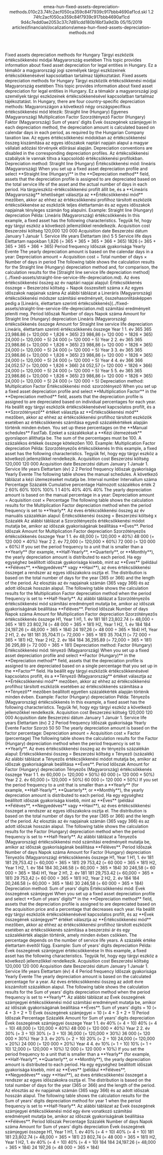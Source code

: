 <?xml version="1.0" encoding="UTF-8"?>
<xliff xmlns:logoport="urn:logoport:xliffeditor:xliff-extras:1.0" xmlns:xsi="http://www.w3.org/2001/XMLSchema-instance" xmlns="urn:oasis:names:tc:xliff:document:1.2" xmlns:xliffext="urn:microsoft:content:schema:xliffextensions" version="1.2" xsi:schemaLocation="urn:oasis:names:tc:xliff:document:1.2 xliff-core-1.2-transitional.xsd">
  <file datatype="xml" source-language="en-US" original="emea-hun-fixed-assets-depreciation-methods.md" target-language="hu-HU">
    <header>
      <tool tool-company="Microsoft" tool-version="1.0-7889195" tool-name="mdxliff" tool-id="mdxliff"/>
      <xliffext:skl_file_name>emea-hun-fixed-assets-depreciation-methods.010c23.74fc2acf050ca359c84f7939c917bbb4690af1cd.skl</xliffext:skl_file_name>
      <xliffext:version>1.2</xliffext:version>
      <xliffext:ms.openlocfilehash>74fc2acf050ca359c84f7939c917bbb4690af1cd</xliffext:ms.openlocfilehash>
      <xliffext:ms.sourcegitcommit>9d4c7edd0ae2053c37c7d81cdd180b16bf3a9d3b</xliffext:ms.sourcegitcommit>
      <xliffext:ms.lasthandoff>05/15/2019</xliffext:ms.lasthandoff>
      <xliffext:ms.openlocfilepath>articles\financials\localizations\emea-hun-fixed-assets-depreciation-methods.md</xliffext:ms.openlocfilepath>
    </header>
    <body>
      <group extype="content" id="content">
        <trans-unit xml:space="preserve" translate="yes" id="101" restype="x-metadata">
          <source>Fixed assets depreciation methods for Hungary</source>
        <target logoport:matchpercent="101" state="translated" state-qualifier="leveraged-tm">Tárgyi eszközök értékcsökkenési módjai Magyarország esetében</target></trans-unit>
        <trans-unit xml:space="preserve" translate="yes" id="102" restype="x-metadata">
          <source>This topic provides information about fixed asset depreciation for legal entities in Hungary.</source>
        <target logoport:matchpercent="101" state="translated" state-qualifier="leveraged-tm">Ez a témakör a magyarországi jogi személyek tárgyi eszközeinek értékcsökkenésével kapcsolatban tartalmaz tájékoztatást.</target></trans-unit>
        <trans-unit xml:space="preserve" translate="yes" id="103">
          <source>Fixed assets depreciation methods for Hungary</source>
        <target logoport:matchpercent="101" state="translated" state-qualifier="leveraged-tm">Tárgyi eszközök értékcsökkenési módjai Magyarország esetében</target></trans-unit>
        <trans-unit xml:space="preserve" translate="yes" id="104">
          <source>This topic provides information about fixed asset depreciation for legal entities in Hungary.</source>
        <target logoport:matchpercent="101" state="translated" state-qualifier="leveraged-tm">Ez a témakör a magyarországi jogi személyek tárgyi eszközeinek értékcsökkenésével kapcsolatban tartalmaz tájékoztatást.</target></trans-unit>
        <trans-unit xml:space="preserve" translate="yes" id="105">
          <source>In Hungary, there are four country-specific depreciation methods:</source>
        <target logoport:matchpercent="101" state="translated" state-qualifier="leveraged-tm">Magyarországon a következő négy országspecifikus értékcsökkenési mód létezik:</target></trans-unit>
        <trans-unit xml:space="preserve" translate="yes" id="106">
          <source>Straight line (Hungary)</source>
        <target logoport:matchpercent="101" state="translated" state-qualifier="leveraged-tm">Egyenes (Magyarország)</target></trans-unit>
        <trans-unit xml:space="preserve" translate="yes" id="107">
          <source>Multiplication Factor</source>
        <target logoport:matchpercent="101" state="translated" state-qualifier="leveraged-tm">Szorzótényező</target></trans-unit>
        <trans-unit xml:space="preserve" translate="yes" id="108">
          <source>Factor (Hungary)</source>
        <target logoport:matchpercent="101" state="translated" state-qualifier="leveraged-tm">Faktor (Magyarország)</target></trans-unit>
        <trans-unit xml:space="preserve" translate="yes" id="109">
          <source>Sum of years’ digits</source>
        <target logoport:matchpercent="101" state="translated" state-qualifier="leveraged-tm">Évek összegének számjegyei</target></trans-unit>
        <trans-unit xml:space="preserve" translate="yes" id="110">
          <source>In each depreciation method, the depreciation amount is calculated based on calendar days in each period, as required by the Hungarian Company taxation law.</source>
        <target logoport:matchpercent="101" state="translated" state-qualifier="leveraged-tm">Az egyes értékcsökkenési módokban az értékcsökkenési összeg kiszámítása az egyes időszakok naptári napjain alapul a magyar vállalati adózási törvények előírásai alapján.</target></trans-unit>
        <trans-unit xml:space="preserve" translate="yes" id="111">
          <source>Depreciation conventions are disabled in the corresponding depreciation profiles.</source>
        <target logoport:matchpercent="101" state="translated" state-qualifier="leveraged-tm">Az értékcsökkenési szabályok le vannak tiltva a kapcsolódó értékcsökkenési profilokban.</target></trans-unit>
        <trans-unit xml:space="preserve" translate="yes" id="112">
          <source>Depreciation method: Straight line (Hungary)</source>
        <target logoport:matchpercent="101" state="translated" state-qualifier="leveraged-tm">Értékcsökkenési mód: lineáris (Magyarország)</target></trans-unit>
        <trans-unit xml:space="preserve" translate="yes" id="113">
          <source>When you set up a fixed asset depreciation profile and select <bpt id="p1">**</bpt>Straight line (Hungary)<ept id="p1">**</ept> in the <bpt id="p2">**</bpt>Depreciation method<ept id="p2">**</ept> field, assets that the depreciation profile is assigned to are depreciated based on the total service life of the asset and the actual number of days in each period.</source>
        <target logoport:matchpercent="101" state="translated" state-qualifier="leveraged-tm">Ha tárgyieszköz-értékcsökkenési profilt állít be, és a <bpt id="p1">**</bpt>Lineáris (Magyarország<ept id="p1">**</ept> lehetőséget választja az <bpt id="p2">**</bpt>Értékcsökkenési mód<ept id="p2">**</ept> mezőben, akkor az ehhez az értékcsökkenési profilhoz társított eszközök értékcsökkenése az eszközök teljes élettartamán és az egyes időszakok napjainak tényleges számán fog alapulni.</target></trans-unit>
        <trans-unit xml:space="preserve" translate="yes" id="114">
          <source>Example: Straight line (Hungary) depreciation</source>
        <target logoport:matchpercent="101" state="translated" state-qualifier="leveraged-tm">Példa: Lineáris (Magyarország) értékcsökkenés</target></trans-unit>
        <trans-unit xml:space="preserve" translate="yes" id="115">
          <source>In this example, a fixed asset has the following characteristics.</source>
        <target logoport:matchpercent="101" state="translated" state-qualifier="leveraged-tm">Tegyük fel, hogy egy tárgyi eszköz a következő jellemzőkkel rendelkezik.</target></trans-unit>
        <trans-unit xml:space="preserve" translate="yes" id="116">
          <source>Acquisition cost</source>
        <target logoport:matchpercent="101" state="translated" state-qualifier="leveraged-tm">Beszerzési költség</target></trans-unit>
        <trans-unit xml:space="preserve" translate="yes" id="117">
          <source>120,000</source>
        <target logoport:matchpercent="101" state="translated" state-qualifier="leveraged-tm">120 000</target></trans-unit>
        <trans-unit xml:space="preserve" translate="yes" id="118">
          <source>Acquisition date</source>
        <target logoport:matchpercent="101" state="translated" state-qualifier="leveraged-tm">Beszerzési dátum</target></trans-unit>
        <trans-unit xml:space="preserve" translate="yes" id="119">
          <source>January 1</source>
        <target logoport:matchpercent="101" state="translated" state-qualifier="leveraged-tm">Január 1.</target></trans-unit>
        <trans-unit xml:space="preserve" translate="yes" id="120">
          <source>Service life years</source>
        <target logoport:matchpercent="101" state="translated" state-qualifier="leveraged-tm">Élettartam (év)</target></trans-unit>
        <trans-unit xml:space="preserve" translate="yes" id="121">
          <source>5</source>
        <target logoport:matchpercent="101" state="translated" state-qualifier="leveraged-tm">5</target></trans-unit>
        <trans-unit xml:space="preserve" translate="yes" id="122">
          <source>Service life days</source>
        <target logoport:matchpercent="101" state="translated" state-qualifier="leveraged-tm">Élettartam napokban</target></trans-unit>
        <trans-unit xml:space="preserve" translate="yes" id="123">
          <source>1,826 (= 365 + 365 + 365 + 366 + 365)</source>
        <target logoport:matchpercent="101" state="translated" state-qualifier="leveraged-tm">1826 (= 365 + 365 + 365 + 366 + 365)</target></trans-unit>
        <trans-unit xml:space="preserve" translate="yes" id="124">
          <source>Period frequency</source>
        <target logoport:matchpercent="101" state="translated" state-qualifier="leveraged-tm">Időszak gyakorisága</target></trans-unit>
        <trans-unit xml:space="preserve" translate="yes" id="125">
          <source>Yearly</source>
        <target logoport:matchpercent="101" state="translated" state-qualifier="leveraged-tm">Évente</target></trans-unit>
        <trans-unit xml:space="preserve" translate="yes" id="126">
          <source>The yearly depreciation amount is based on the calendar days in a year: Depreciation amount = Acquisition cost ÷ Total number of days × Number of days in period The following table shows the calculation results for the Straight line (Hungary) depreciation method and, for comparison, the calculation results for the <bpt id="p1">[</bpt>Straight line service life depreciation method<ept id="p1">](../fixed-assets/straight-line-service-life-depreciation.md)</ept>.</source>
        <target logoport:matchpercent="101" state="translated" state-qualifier="leveraged-tm">Az éves értékcsökkenési összeg az év naptári napjai alapjul: Értékcsökkenés összege = Beszerzési költség ÷ Napok összesített száma x Az egyes időszakok napjainak száma Az alábbi táblázat a Lineráris (Magyarország) értékcsökkenési módszer számítási eredményeit, összehasonlításképpen pedig a <bpt id="p1">[</bpt>Lineáris, élettartam szerinti értékcsökkenés<ept id="p1">](../fixed-assets/straight-line-service-life-depreciation.md)</ept> számítási eredményeit jeleníti meg.</target></trans-unit>
        <trans-unit xml:space="preserve" translate="yes" id="127">
          <source>Period</source>
        <target logoport:matchpercent="101" state="translated" state-qualifier="leveraged-tm">Időszak</target></trans-unit>
        <trans-unit xml:space="preserve" translate="yes" id="128">
          <source>Number of days</source>
        <target logoport:matchpercent="101" state="translated" state-qualifier="leveraged-tm">Napok száma</target></trans-unit>
        <trans-unit xml:space="preserve" translate="yes" id="129">
          <source>Amount for Straight line (Hungary) depreciation</source>
        <target logoport:matchpercent="101" state="translated" state-qualifier="leveraged-tm">Lineáris (Magyarország) értékcsökkenés összege</target></trans-unit>
        <trans-unit xml:space="preserve" translate="yes" id="130">
          <source>Amount for Straight line service life depreciation</source>
        <target logoport:matchpercent="101" state="translated" state-qualifier="leveraged-tm">Lineáris, élettartam szerinti értékcsökkenés összege</target></trans-unit>
        <trans-unit xml:space="preserve" translate="yes" id="131">
          <source>Year 1</source>
        <target logoport:matchpercent="101" state="translated" state-qualifier="leveraged-tm">1. év</target></trans-unit>
        <trans-unit xml:space="preserve" translate="yes" id="132">
          <source>365</source>
        <target logoport:matchpercent="101" state="translated" state-qualifier="leveraged-tm">365</target></trans-unit>
        <trans-unit xml:space="preserve" translate="yes" id="133">
          <source>23,986.86 (= 120,000 ÷ 1,826 × 365)</source>
        <target logoport:matchpercent="101" state="translated" state-qualifier="leveraged-tm">23 986,86 (= 120 000 ÷ 1826 × 365)</target></trans-unit>
        <trans-unit xml:space="preserve" translate="yes" id="134">
          <source>24,000 (= 120,000 ÷ 5)</source>
        <target logoport:matchpercent="101" state="translated" state-qualifier="leveraged-tm">24 000 (= 120 000 ÷ 5)</target></trans-unit>
        <trans-unit xml:space="preserve" translate="yes" id="135">
          <source>Year 2</source>
        <target logoport:matchpercent="101" state="translated" state-qualifier="leveraged-tm">2. év</target></trans-unit>
        <trans-unit xml:space="preserve" translate="yes" id="136">
          <source>365</source>
        <target logoport:matchpercent="101" state="translated" state-qualifier="leveraged-tm">365</target></trans-unit>
        <trans-unit xml:space="preserve" translate="yes" id="137">
          <source>23,986.86 (= 120,000 ÷ 1,826 × 365)</source>
        <target logoport:matchpercent="101" state="translated" state-qualifier="leveraged-tm">23 986,86 (= 120 000 ÷ 1826 × 365)</target></trans-unit>
        <trans-unit xml:space="preserve" translate="yes" id="138">
          <source>24,000 (= 120,000 ÷ 5)</source>
        <target logoport:matchpercent="101" state="translated" state-qualifier="leveraged-tm">24 000 (= 120 000 ÷ 5)</target></trans-unit>
        <trans-unit xml:space="preserve" translate="yes" id="139">
          <source>Year 3</source>
        <target logoport:matchpercent="101" state="translated" state-qualifier="leveraged-tm">3. év</target></trans-unit>
        <trans-unit xml:space="preserve" translate="yes" id="140">
          <source>365</source>
        <target logoport:matchpercent="101" state="translated" state-qualifier="leveraged-tm">365</target></trans-unit>
        <trans-unit xml:space="preserve" translate="yes" id="141">
          <source>23,986.86 (= 120,000 ÷ 1,826 × 365)</source>
        <target logoport:matchpercent="101" state="translated" state-qualifier="leveraged-tm">23 986,86 (= 120 000 ÷ 1826 × 365)</target></trans-unit>
        <trans-unit xml:space="preserve" translate="yes" id="142">
          <source>24,000 (= 120,000 ÷ 5)</source>
        <target logoport:matchpercent="101" state="translated" state-qualifier="leveraged-tm">24 000 (= 120 000 ÷ 5)</target></trans-unit>
        <trans-unit xml:space="preserve" translate="yes" id="143">
          <source>Year 4</source>
        <target logoport:matchpercent="101" state="translated" state-qualifier="leveraged-tm">4. év</target></trans-unit>
        <trans-unit xml:space="preserve" translate="yes" id="144">
          <source>366</source>
        <target logoport:matchpercent="101" state="translated" state-qualifier="leveraged-tm">366</target></trans-unit>
        <trans-unit xml:space="preserve" translate="yes" id="145">
          <source>24,052.57 (= 120,000 ÷ 1,826 × 366)</source>
        <target logoport:matchpercent="101" state="translated" state-qualifier="leveraged-tm">24 052,57 (= 120 000 ÷ 1826 × 366)</target></trans-unit>
        <trans-unit xml:space="preserve" translate="yes" id="146">
          <source>24,000 (= 120,000 ÷ 5)</source>
        <target logoport:matchpercent="101" state="translated" state-qualifier="leveraged-tm">24 000 (= 120 000 ÷ 5)</target></trans-unit>
        <trans-unit xml:space="preserve" translate="yes" id="147">
          <source>Year 5</source>
        <target logoport:matchpercent="101" state="translated" state-qualifier="leveraged-tm">5. év</target></trans-unit>
        <trans-unit xml:space="preserve" translate="yes" id="148">
          <source>365</source>
        <target logoport:matchpercent="101" state="translated" state-qualifier="leveraged-tm">365</target></trans-unit>
        <trans-unit xml:space="preserve" translate="yes" id="149">
          <source>23,986.86 (= 120,000 ÷ 1,826 × 365)</source>
        <target logoport:matchpercent="101" state="translated" state-qualifier="leveraged-tm">23 986,86 (= 120 000 ÷ 1826 × 365)</target></trans-unit>
        <trans-unit xml:space="preserve" translate="yes" id="150">
          <source>24,000 (= 120,000 ÷ 5)</source>
        <target logoport:matchpercent="101" state="translated" state-qualifier="leveraged-tm">24 000 (= 120 000 ÷ 5)</target></trans-unit>
        <trans-unit xml:space="preserve" translate="yes" id="151">
          <source>Depreciation method: Multiplication Factor</source>
        <target logoport:matchpercent="101" state="translated" state-qualifier="leveraged-tm">Értékcsökkenési mód: szorzótényező</target></trans-unit>
        <trans-unit xml:space="preserve" translate="yes" id="152">
          <source>When you set up a fixed asset depreciation profile and select <bpt id="p1">**</bpt>Multiplication Factor<ept id="p1">**</ept> in the <bpt id="p2">**</bpt>Depreciation method<ept id="p2">**</ept> field, assets that the depreciation profile is assigned to are depreciated based on individual percentages for each year.</source>
        <target logoport:matchpercent="101" state="translated" state-qualifier="leveraged-tm">Ha beállít egy tárgyi eszközök értékcsökkenésével kapcsolatos profilt, és a <bpt id="p1">**</bpt>Szorzótényező<ept id="p1">**</ept> értéket választja az <bpt id="p2">**</bpt>Értékcsökkenési mód<ept id="p2">**</ept> mezőben, akkor az ehhez az értékcsökkenési profilhoz társított eszközök esetében az értékcsökkenés számítása egyedi százalékértékek alapján történik minden évben.</target></trans-unit>
        <trans-unit xml:space="preserve" translate="yes" id="153">
          <source>You set up these percentages on the <bpt id="p1">**</bpt>Manual schedules<ept id="p1">**</ept> FastTab.</source>
        <target logoport:matchpercent="101" state="translated" state-qualifier="leveraged-tm">Ezeket a százalékokat a <bpt id="p1">**</bpt>Kézi ütemezések<ept id="p1">**</ept> gyorslapon állíthatja be.</target></trans-unit>
        <trans-unit xml:space="preserve" translate="yes" id="154">
          <source>The sum of the percentages must be 100.</source>
        <target logoport:matchpercent="101" state="translated" state-qualifier="leveraged-tm">A százalékos értékek összege kötelezően 100.</target></trans-unit>
        <trans-unit xml:space="preserve" translate="yes" id="155">
          <source>Example: Multiplication Factor depreciation</source>
        <target logoport:matchpercent="101" state="translated" state-qualifier="leveraged-tm">Példa: Szorzótényezős értékcsökkenés</target></trans-unit>
        <trans-unit xml:space="preserve" translate="yes" id="156">
          <source>In this example, a fixed asset has the following characteristics.</source>
        <target logoport:matchpercent="101" state="translated" state-qualifier="leveraged-tm">Tegyük fel, hogy egy tárgyi eszköz a következő jellemzőkkel rendelkezik.</target></trans-unit>
        <trans-unit xml:space="preserve" translate="yes" id="157">
          <source>Acquisition cost</source>
        <target logoport:matchpercent="101" state="translated" state-qualifier="leveraged-tm">Beszerzési költség</target></trans-unit>
        <trans-unit xml:space="preserve" translate="yes" id="158">
          <source>120,000</source>
        <target logoport:matchpercent="101" state="translated" state-qualifier="leveraged-tm">120 000</target></trans-unit>
        <trans-unit xml:space="preserve" translate="yes" id="159">
          <source>Acquisition date</source>
        <target logoport:matchpercent="101" state="translated" state-qualifier="leveraged-tm">Beszerzési dátum</target></trans-unit>
        <trans-unit xml:space="preserve" translate="yes" id="160">
          <source>January 1</source>
        <target logoport:matchpercent="101" state="translated" state-qualifier="leveraged-tm">Január 1.</target></trans-unit>
        <trans-unit xml:space="preserve" translate="yes" id="161">
          <source>Service life years</source>
        <target logoport:matchpercent="101" state="translated" state-qualifier="leveraged-tm">Élettartam (év)</target></trans-unit>
        <trans-unit xml:space="preserve" translate="yes" id="162">
          <source>2</source>
        <target logoport:matchpercent="101" state="translated" state-qualifier="leveraged-tm">2</target></trans-unit>
        <trans-unit xml:space="preserve" translate="yes" id="163">
          <source>Period frequency</source>
        <target logoport:matchpercent="101" state="translated" state-qualifier="leveraged-tm">Időszak gyakorisága</target></trans-unit>
        <trans-unit xml:space="preserve" translate="yes" id="164">
          <source>Yearly</source>
        <target logoport:matchpercent="101" state="translated" state-qualifier="leveraged-tm">Évente</target></trans-unit>
        <trans-unit xml:space="preserve" translate="yes" id="165">
          <source>The following table shows the manual schedules.</source>
        <target logoport:matchpercent="101" state="translated" state-qualifier="leveraged-tm">A következő táblázat a kézi ütemezéseket mutatja be.</target></trans-unit>
        <trans-unit xml:space="preserve" translate="yes" id="166">
          <source>Interval number</source>
        <target logoport:matchpercent="101" state="translated" state-qualifier="leveraged-tm">Intervallum száma</target></trans-unit>
        <trans-unit xml:space="preserve" translate="yes" id="167">
          <source>Percentage</source>
        <target logoport:matchpercent="101" state="translated" state-qualifier="leveraged-tm">Százalék</target></trans-unit>
        <trans-unit xml:space="preserve" translate="yes" id="168">
          <source>Cumulative percentage</source>
        <target logoport:matchpercent="101" state="translated" state-qualifier="leveraged-tm">Halmozott százalékos érték</target></trans-unit>
        <trans-unit xml:space="preserve" translate="yes" id="169">
          <source>2</source>
        <target logoport:matchpercent="101" state="translated" state-qualifier="leveraged-tm">2</target></trans-unit>
        <trans-unit xml:space="preserve" translate="yes" id="170">
          <source>60%</source>
        <target logoport:matchpercent="101" state="translated" state-qualifier="leveraged-tm">60%</target></trans-unit>
        <trans-unit xml:space="preserve" translate="yes" id="171">
          <source>100%</source>
        <target logoport:matchpercent="101" state="translated" state-qualifier="leveraged-tm">100%</target></trans-unit>
        <trans-unit xml:space="preserve" translate="yes" id="172">
          <source>1</source>
        <target logoport:matchpercent="101" state="translated" state-qualifier="leveraged-tm">1</target></trans-unit>
        <trans-unit xml:space="preserve" translate="yes" id="173">
          <source>40%</source>
        <target logoport:matchpercent="101" state="translated" state-qualifier="leveraged-tm">40%</target></trans-unit>
        <trans-unit xml:space="preserve" translate="yes" id="174">
          <source>40%</source>
        <target logoport:matchpercent="101" state="translated" state-qualifier="leveraged-tm">40%</target></trans-unit>
        <trans-unit xml:space="preserve" translate="yes" id="175">
          <source>The yearly depreciation amount is based on the manual percentage in a year: Depreciation amount = Acquisition cost × Percentage The following table shows the calculation results for the Multiplication Factor depreciation method when the period frequency is set to <bpt id="p1">**</bpt>Yearly<ept id="p1">**</ept>.</source>
        <target logoport:matchpercent="101" state="translated" state-qualifier="leveraged-tm">Az éves értékcsökkenési összeg az év manuális százalékán alapul: Értékcsökkenési összeg = Beszerzési költség x Százalék Az alábbi táblázat a Szorzótényezős értékcsökkenési módot mutatja be, amikor az időszak gyakoriságának beállítása <bpt id="p1">**</bpt>Éves<ept id="p1">**</ept>.</target></trans-unit>
        <trans-unit xml:space="preserve" translate="yes" id="176">
          <source>Period</source>
        <target logoport:matchpercent="101" state="translated" state-qualifier="leveraged-tm">Időszak</target></trans-unit>
        <trans-unit xml:space="preserve" translate="yes" id="177">
          <source>Amount for Multiplication Factor depreciation</source>
        <target logoport:matchpercent="101" state="translated" state-qualifier="leveraged-tm">Szorzótényezős értékcsökkenés összege</target></trans-unit>
        <trans-unit xml:space="preserve" translate="yes" id="178">
          <source>Year 1</source>
        <target logoport:matchpercent="101" state="translated" state-qualifier="leveraged-tm">1. év</target></trans-unit>
        <trans-unit xml:space="preserve" translate="yes" id="179">
          <source>48,000 (= 120,000 × 40%)</source>
        <target logoport:matchpercent="101" state="translated" state-qualifier="leveraged-tm">48 000 (= 120 000 × 40%)</target></trans-unit>
        <trans-unit xml:space="preserve" translate="yes" id="180">
          <source>Year 2</source>
        <target logoport:matchpercent="101" state="translated" state-qualifier="leveraged-tm">2. év</target></trans-unit>
        <trans-unit xml:space="preserve" translate="yes" id="181">
          <source>72,000 (= 120,000 × 60%)</source>
        <target logoport:matchpercent="101" state="translated" state-qualifier="leveraged-tm">72 000 (= 120 000 × 60%)</target></trans-unit>
        <trans-unit xml:space="preserve" translate="yes" id="182">
          <source>If you set the period frequency to a unit that is smaller than a <bpt id="p1">**</bpt>Yearly<ept id="p1">**</ept> (for example, <bpt id="p2">**</bpt>Half-Yearly<ept id="p2">**</ept>, <bpt id="p3">**</bpt>Quarterly<ept id="p3">**</ept>, or <bpt id="p4">**</bpt>Monthly<ept id="p4">**</ept>), the yearly depreciation amount is distributed to each period.</source>
        <target logoport:matchpercent="101" state="translated" state-qualifier="leveraged-tm">Ha egy egységhez beállított időszak gyakorisága kisebb, mint az <bpt id="p1">**</bpt>Éves<ept id="p1">**</ept> (például <bpt id="p2">**</bpt>Féléves<ept id="p2">**</ept>, <bpt id="p3">**</bpt>Negyedéves<ept id="p3">**</ept> vagy <bpt id="p4">**</bpt>Havi<ept id="p4">**</ept>), az éves értékcsökkenési összeget a rendszer az egyes időszakokra osztja el.</target></trans-unit>
        <trans-unit xml:space="preserve" translate="yes" id="183">
          <source>The distribution is based on the total number of days for the year (365 or 366) and the length of the period.</source>
        <target logoport:matchpercent="101" state="translated" state-qualifier="leveraged-tm">Az elosztás az év napjainak számán (365 vagy 366) és az adott időszak hosszán alapul.</target></trans-unit>
        <trans-unit xml:space="preserve" translate="yes" id="184">
          <source>The following table shows the calculation results for the Multiplication Factor depreciation method when the period frequency is set to <bpt id="p1">**</bpt>Half-Yearly<ept id="p1">**</ept>.</source>
        <target logoport:matchpercent="101" state="translated" state-qualifier="leveraged-tm">Az alábbi táblázat a Szorzótényezős értékcsökkenési mód számítási eredményeit mutatja be, amikor az időszak gyakoriságának beállítása <bpt id="p1">**</bpt>Féléves<ept id="p1">**</ept>.</target></trans-unit>
        <trans-unit xml:space="preserve" translate="yes" id="185">
          <source>Period</source>
        <target logoport:matchpercent="101" state="translated" state-qualifier="leveraged-tm">Időszak</target></trans-unit>
        <trans-unit xml:space="preserve" translate="yes" id="186">
          <source>Number of days</source>
        <target logoport:matchpercent="101" state="translated" state-qualifier="leveraged-tm">Napok száma</target></trans-unit>
        <trans-unit xml:space="preserve" translate="yes" id="187">
          <source>Amount for Multiplication Factor depreciation</source>
        <target logoport:matchpercent="101" state="translated" state-qualifier="leveraged-tm">Szorzótényezős értékcsökkenés összege</target></trans-unit>
        <trans-unit xml:space="preserve" translate="yes" id="188">
          <source>H1, Year 1</source>
        <target logoport:matchpercent="101" state="translated" state-qualifier="leveraged-tm">H1, 1. év</target></trans-unit>
        <trans-unit xml:space="preserve" translate="yes" id="189">
          <source>181</source>
        <target logoport:matchpercent="101" state="translated" state-qualifier="leveraged-tm">181</target></trans-unit>
        <trans-unit xml:space="preserve" translate="yes" id="190">
          <source>23,802.74 (= 48,000 ÷ 365 × 181)</source>
        <target logoport:matchpercent="101" state="translated" state-qualifier="leveraged-tm">23 802,74 (= 48 000 ÷ 365 × 181)</target></trans-unit>
        <trans-unit xml:space="preserve" translate="yes" id="191">
          <source>H2, Year 1</source>
        <target logoport:matchpercent="101" state="translated" state-qualifier="leveraged-tm">H2, 1. év</target></trans-unit>
        <trans-unit xml:space="preserve" translate="yes" id="192">
          <source>184</source>
        <target logoport:matchpercent="101" state="translated" state-qualifier="leveraged-tm">184</target></trans-unit>
        <trans-unit xml:space="preserve" translate="yes" id="193">
          <source>24,197.26 (= 48,000 ÷ 365 × 184)</source>
        <target logoport:matchpercent="101" state="translated" state-qualifier="leveraged-tm">24 197,26 (= 48 000 ÷ 365 × 184)</target></trans-unit>
        <trans-unit xml:space="preserve" translate="yes" id="194">
          <source>H1, Year 2</source>
        <target logoport:matchpercent="101" state="translated" state-qualifier="leveraged-tm">H1, 2. év</target></trans-unit>
        <trans-unit xml:space="preserve" translate="yes" id="195">
          <source>181</source>
        <target logoport:matchpercent="101" state="translated" state-qualifier="leveraged-tm">181</target></trans-unit>
        <trans-unit xml:space="preserve" translate="yes" id="196">
          <source>35,704.11 (= 72,000 ÷ 365 × 181)</source>
        <target logoport:matchpercent="101" state="translated" state-qualifier="leveraged-tm">35 704,11 (= 72 000 ÷ 365 × 181)</target></trans-unit>
        <trans-unit xml:space="preserve" translate="yes" id="197">
          <source>H2, Year 2</source>
        <target logoport:matchpercent="101" state="translated" state-qualifier="leveraged-tm">H2, 2. év</target></trans-unit>
        <trans-unit xml:space="preserve" translate="yes" id="198">
          <source>184</source>
        <target logoport:matchpercent="101" state="translated" state-qualifier="leveraged-tm">184</target></trans-unit>
        <trans-unit xml:space="preserve" translate="yes" id="199">
          <source>36,295.89 (= 72,000 ÷ 365 × 181)</source>
        <target logoport:matchpercent="101" state="translated" state-qualifier="leveraged-tm">36 295,89 (= 72 000 ÷ 365 × 181)</target></trans-unit>
        <trans-unit xml:space="preserve" translate="yes" id="200">
          <source>Depreciation method: Factor (Hungary)</source>
        <target logoport:matchpercent="101" state="translated" state-qualifier="leveraged-tm">Értékcsökkenési mód: tényező (Magyarország)</target></trans-unit>
        <trans-unit xml:space="preserve" translate="yes" id="201">
          <source>When you set up a fixed asset depreciation profile and select <bpt id="p1">**</bpt>Factor (Hungary)<ept id="p1">**</ept> in the <bpt id="p2">**</bpt>Depreciation method<ept id="p2">**</ept> field, assets that the depreciation profile is assigned to are depreciated based on a single percentage that you set up in the <bpt id="p3">**</bpt>Factor<ept id="p3">**</ept> field.</source>
        <target logoport:matchpercent="101" state="translated" state-qualifier="leveraged-tm">Ha beállít egy tárgyi eszközök értékcsökkenésével kapcsolatos profilt, és a <bpt id="p1">**</bpt>Tényező (Magyarország<ept id="p1">**</ept> értéket választja az <bpt id="p2">**</bpt>Értékcsökkenési mód<ept id="p2">**</ept> mezőben, akkor az ehhez az értékcsökkenési profilhoz társított eszközök esetében az értékcsökkenés számítása a <bpt id="p3">**</bpt>Tényező<ept id="p3">**</ept> mezőben beállított egyetlen százalékérték alapján történik minden évben.</target></trans-unit>
        <trans-unit xml:space="preserve" translate="yes" id="202">
          <source>Example: Factor (Hungary) depreciation</source>
        <target logoport:matchpercent="101" state="translated" state-qualifier="leveraged-tm">Példa: Tényezős (Magyarország) értékcsökkenés</target></trans-unit>
        <trans-unit xml:space="preserve" translate="yes" id="203">
          <source>In this example, a fixed asset has the following characteristics.</source>
        <target logoport:matchpercent="101" state="translated" state-qualifier="leveraged-tm">Tegyük fel, hogy egy tárgyi eszköz a következő jellemzőkkel rendelkezik.</target></trans-unit>
        <trans-unit xml:space="preserve" translate="yes" id="204">
          <source>Acquisition cost</source>
        <target logoport:matchpercent="101" state="translated" state-qualifier="leveraged-tm">Beszerzési költség</target></trans-unit>
        <trans-unit xml:space="preserve" translate="yes" id="205">
          <source>120,000</source>
        <target logoport:matchpercent="101" state="translated" state-qualifier="leveraged-tm">120 000</target></trans-unit>
        <trans-unit xml:space="preserve" translate="yes" id="206">
          <source>Acquisition date</source>
        <target logoport:matchpercent="101" state="translated" state-qualifier="leveraged-tm">Beszerzési dátum</target></trans-unit>
        <trans-unit xml:space="preserve" translate="yes" id="207">
          <source>January 1</source>
        <target logoport:matchpercent="101" state="translated" state-qualifier="leveraged-tm">Január 1.</target></trans-unit>
        <trans-unit xml:space="preserve" translate="yes" id="208">
          <source>Service life years</source>
        <target logoport:matchpercent="101" state="translated" state-qualifier="leveraged-tm">Élettartam (év)</target></trans-unit>
        <trans-unit xml:space="preserve" translate="yes" id="209">
          <source>2</source>
        <target logoport:matchpercent="101" state="translated" state-qualifier="leveraged-tm">2</target></trans-unit>
        <trans-unit xml:space="preserve" translate="yes" id="210">
          <source>Period frequency</source>
        <target logoport:matchpercent="101" state="translated" state-qualifier="leveraged-tm">Időszak gyakorisága</target></trans-unit>
        <trans-unit xml:space="preserve" translate="yes" id="211">
          <source>Yearly</source>
        <target logoport:matchpercent="101" state="translated" state-qualifier="leveraged-tm">Évente</target></trans-unit>
        <trans-unit xml:space="preserve" translate="yes" id="212">
          <source>Factor</source>
        <target logoport:matchpercent="101" state="translated" state-qualifier="leveraged-tm">Szorzó</target></trans-unit>
        <trans-unit xml:space="preserve" translate="yes" id="213">
          <source>50</source>
        <target logoport:matchpercent="101" state="translated" state-qualifier="leveraged-tm">50</target></trans-unit>
        <trans-unit xml:space="preserve" translate="yes" id="214">
          <source>The yearly depreciation amount is based on the factor percentage: Depreciation amount = Acquisition cost × Factor (percentage) The following table shows the calculation results for the Factor (Hungary) depreciation method when the period frequency is set to <bpt id="p1">**</bpt>Yearly<ept id="p1">**</ept>.</source>
        <target logoport:matchpercent="101" state="translated" state-qualifier="leveraged-tm">Az éves értékcsökkenési összeg az év tényezős százalékán alapul: Értékcsökkenési összeg = Beszerzési költség x Tényező (százalék) Az alábbi táblázat a Tényezős értékcsökkenési módot mutatja be, amikor az időszak gyakoriságának beállítása <bpt id="p1">**</bpt>Éves<ept id="p1">**</ept>.</target></trans-unit>
        <trans-unit xml:space="preserve" translate="yes" id="215">
          <source>Period</source>
        <target logoport:matchpercent="101" state="translated" state-qualifier="leveraged-tm">Időszak</target></trans-unit>
        <trans-unit xml:space="preserve" translate="yes" id="216">
          <source>Amount for Factor (Hungary) depreciation</source>
        <target logoport:matchpercent="101" state="translated" state-qualifier="leveraged-tm">Tényezős (Magyarország) értékcsökkenés összege</target></trans-unit>
        <trans-unit xml:space="preserve" translate="yes" id="217">
          <source>Year 1</source>
        <target logoport:matchpercent="101" state="translated" state-qualifier="leveraged-tm">1. év</target></trans-unit>
        <trans-unit xml:space="preserve" translate="yes" id="218">
          <source>60,000 (= 120,000 × 50%)</source>
        <target logoport:matchpercent="101" state="translated" state-qualifier="leveraged-tm">60 000 (= 120 000 × 50%)</target></trans-unit>
        <trans-unit xml:space="preserve" translate="yes" id="219">
          <source>Year 2</source>
        <target logoport:matchpercent="101" state="translated" state-qualifier="leveraged-tm">2. év</target></trans-unit>
        <trans-unit xml:space="preserve" translate="yes" id="220">
          <source>60,000 (= 120,000 × 50%)</source>
        <target logoport:matchpercent="101" state="translated" state-qualifier="leveraged-tm">60 000 (= 120 000 × 50%)</target></trans-unit>
        <trans-unit xml:space="preserve" translate="yes" id="221">
          <source>If you set the period frequency to a unit that is smaller than a <bpt id="p1">**</bpt>Yearly<ept id="p1">**</ept> (for example, <bpt id="p2">**</bpt>Half-Yearly<ept id="p2">**</ept>, <bpt id="p3">**</bpt>Quarterly<ept id="p3">**</ept>, or <bpt id="p4">**</bpt>Monthly<ept id="p4">**</ept>), the yearly depreciation amount is distributed to each period.</source>
        <target logoport:matchpercent="101" state="translated" state-qualifier="leveraged-tm">Ha egy egységhez beállított időszak gyakorisága kisebb, mint az <bpt id="p1">**</bpt>Éves<ept id="p1">**</ept> (például <bpt id="p2">**</bpt>Féléves<ept id="p2">**</ept>, <bpt id="p3">**</bpt>Negyedéves<ept id="p3">**</ept> vagy <bpt id="p4">**</bpt>Havi<ept id="p4">**</ept>), az éves értékcsökkenési összeget a rendszer az egyes időszakokra osztja el.</target></trans-unit>
        <trans-unit xml:space="preserve" translate="yes" id="222">
          <source>The distribution is based on the total number of days for the year (365 or 366) and the length of the period.</source>
        <target logoport:matchpercent="101" state="translated" state-qualifier="leveraged-tm">Az elosztás az év napjainak számán (365 vagy 366) és az adott időszak hosszán alapul.</target></trans-unit>
        <trans-unit xml:space="preserve" translate="yes" id="223">
          <source>The following table shows the calculation results for the Factor (Hungary) depreciation method when the period frequency is set to <bpt id="p1">**</bpt>Half-Yearly<ept id="p1">**</ept>.</source>
        <target logoport:matchpercent="101" state="translated" state-qualifier="leveraged-tm">Az alábbi táblázat a Tényezős (Magyarország) értékcsökkenési mód számítási eredményeit mutatja be, amikor az időszak gyakoriságának beállítása <bpt id="p1">**</bpt>Féléves<ept id="p1">**</ept>.</target></trans-unit>
        <trans-unit xml:space="preserve" translate="yes" id="224">
          <source>Period</source>
        <target logoport:matchpercent="101" state="translated" state-qualifier="leveraged-tm">Időszak</target></trans-unit>
        <trans-unit xml:space="preserve" translate="yes" id="225">
          <source>Number of days</source>
        <target logoport:matchpercent="101" state="translated" state-qualifier="leveraged-tm">Napok száma</target></trans-unit>
        <trans-unit xml:space="preserve" translate="yes" id="226">
          <source>Amount for Factor (Hungary) depreciation</source>
        <target logoport:matchpercent="101" state="translated" state-qualifier="leveraged-tm">Tényezős (Magyarország) értékcsökkenés összege</target></trans-unit>
        <trans-unit xml:space="preserve" translate="yes" id="227">
          <source>H1, Year 1</source>
        <target logoport:matchpercent="101" state="translated" state-qualifier="leveraged-tm">H1, 1. év</target></trans-unit>
        <trans-unit xml:space="preserve" translate="yes" id="228">
          <source>181</source>
        <target logoport:matchpercent="101" state="translated" state-qualifier="leveraged-tm">181</target></trans-unit>
        <trans-unit xml:space="preserve" translate="yes" id="229">
          <source>29,753.42 (= 60,000 ÷ 365 × 181)</source>
        <target logoport:matchpercent="101" state="translated" state-qualifier="leveraged-tm">29 753,42 (= 60 000 ÷ 365 × 181)</target></trans-unit>
        <trans-unit xml:space="preserve" translate="yes" id="230">
          <source>H2, Year 1</source>
        <target logoport:matchpercent="101" state="translated" state-qualifier="leveraged-tm">H2, 1. év</target></trans-unit>
        <trans-unit xml:space="preserve" translate="yes" id="231">
          <source>184</source>
        <target logoport:matchpercent="101" state="translated" state-qualifier="leveraged-tm">184</target></trans-unit>
        <trans-unit xml:space="preserve" translate="yes" id="232">
          <source>30,246.58 (= 60,000 ÷ 365 × 184)</source>
        <target logoport:matchpercent="101" state="translated" state-qualifier="leveraged-tm">30 246,58 (= 60 000 ÷ 365 × 184)</target></trans-unit>
        <trans-unit xml:space="preserve" translate="yes" id="233">
          <source>H1, Year 2</source>
        <target logoport:matchpercent="101" state="translated" state-qualifier="leveraged-tm">H1, 2. év</target></trans-unit>
        <trans-unit xml:space="preserve" translate="yes" id="234">
          <source>181</source>
        <target logoport:matchpercent="101" state="translated" state-qualifier="leveraged-tm">181</target></trans-unit>
        <trans-unit xml:space="preserve" translate="yes" id="235">
          <source>29,753.42 (= 60,000 ÷ 365 × 181)</source>
        <target logoport:matchpercent="101" state="translated" state-qualifier="leveraged-tm">29 753,42 (= 60 000 ÷ 365 × 181)</target></trans-unit>
        <trans-unit xml:space="preserve" translate="yes" id="236">
          <source>H2, Year 2</source>
        <target logoport:matchpercent="101" state="translated" state-qualifier="leveraged-tm">H2, 2. év</target></trans-unit>
        <trans-unit xml:space="preserve" translate="yes" id="237">
          <source>184</source>
        <target logoport:matchpercent="101" state="translated" state-qualifier="leveraged-tm">184</target></trans-unit>
        <trans-unit xml:space="preserve" translate="yes" id="238">
          <source>30,246.58 (= 60,000 ÷ 365 × 184)</source>
        <target logoport:matchpercent="101" state="translated" state-qualifier="leveraged-tm">30 246,58 (= 60 000 ÷ 365 × 184)</target></trans-unit>
        <trans-unit xml:space="preserve" translate="yes" id="239">
          <source>Depreciation method: Sum of years’ digits</source>
        <target logoport:matchpercent="101" state="translated" state-qualifier="leveraged-tm">Értékcsökkenési mód: Évek összegének számjegyei</target></trans-unit>
        <trans-unit xml:space="preserve" translate="yes" id="240">
          <source>When you set up a fixed asset depreciation profile and select <bpt id="p1">**</bpt>Sum of years’ digits<ept id="p1">**</ept> in the <bpt id="p2">**</bpt>Depreciation method<ept id="p2">**</ept> field, assets that the depreciation profile is assigned to are depreciated based on the acquisition price and a percentage that decreases each year.</source>
        <target logoport:matchpercent="101" state="translated" state-qualifier="leveraged-tm">Ha beállít egy tárgyi eszközök értékcsökkenésével kapcsolatos profilt, és az <bpt id="p1">**</bpt>Évek összegének számjegyei<ept id="p1">**</ept> értéket választja az <bpt id="p2">**</bpt>Értékcsökkenési mód<ept id="p2">**</ept> mezőben, akkor az ehhez az értékcsökkenési profilhoz társított eszközök esetében az értékcsökkenés számítása a beszerzési ár és egy százalékérték alapján történik, amely minden évben csökken.</target></trans-unit>
        <trans-unit xml:space="preserve" translate="yes" id="241">
          <source>The percentage depends on the number of service life years.</source>
        <target logoport:matchpercent="101" state="translated" state-qualifier="leveraged-tm">A százalék értéke élettartam éveitől függ.</target></trans-unit>
        <trans-unit xml:space="preserve" translate="yes" id="242">
          <source>Example: Sum of years’ digits depreciation</source>
        <target logoport:matchpercent="101" state="translated" state-qualifier="leveraged-tm">Példa: Évek összegének számjegyei értékcsökkenése</target></trans-unit>
        <trans-unit xml:space="preserve" translate="yes" id="243">
          <source>In this example, a fixed asset has the following characteristics.</source>
        <target logoport:matchpercent="101" state="translated" state-qualifier="leveraged-tm">Tegyük fel, hogy egy tárgyi eszköz a következő jellemzőkkel rendelkezik.</target></trans-unit>
        <trans-unit xml:space="preserve" translate="yes" id="244">
          <source>Acquisition cost</source>
        <target logoport:matchpercent="101" state="translated" state-qualifier="leveraged-tm">Beszerzési költség</target></trans-unit>
        <trans-unit xml:space="preserve" translate="yes" id="245">
          <source>120,000</source>
        <target logoport:matchpercent="101" state="translated" state-qualifier="leveraged-tm">120 000</target></trans-unit>
        <trans-unit xml:space="preserve" translate="yes" id="246">
          <source>Acquisition date</source>
        <target logoport:matchpercent="101" state="translated" state-qualifier="leveraged-tm">Beszerzési dátum</target></trans-unit>
        <trans-unit xml:space="preserve" translate="yes" id="247">
          <source>January 1</source>
        <target logoport:matchpercent="101" state="translated" state-qualifier="leveraged-tm">Január 1.</target></trans-unit>
        <trans-unit xml:space="preserve" translate="yes" id="248">
          <source>Service life years</source>
        <target logoport:matchpercent="101" state="translated" state-qualifier="leveraged-tm">Élettartam (év)</target></trans-unit>
        <trans-unit xml:space="preserve" translate="yes" id="249">
          <source>4</source>
        <target logoport:matchpercent="101" state="translated" state-qualifier="leveraged-tm">4</target></trans-unit>
        <trans-unit xml:space="preserve" translate="yes" id="250">
          <source>Period frequency</source>
        <target logoport:matchpercent="101" state="translated" state-qualifier="leveraged-tm">Időszak gyakorisága</target></trans-unit>
        <trans-unit xml:space="preserve" translate="yes" id="251">
          <source>Yearly</source>
        <target logoport:matchpercent="101" state="translated" state-qualifier="leveraged-tm">Évente</target></trans-unit>
        <trans-unit xml:space="preserve" translate="yes" id="252">
          <source>The yearly depreciation amount is based on the calculated percentage for a year.</source>
        <target logoport:matchpercent="101" state="translated" state-qualifier="leveraged-tm">Az éves értékcsökkenési összeg az adott évre kiszámított százalékon alapul.</target></trans-unit>
        <trans-unit xml:space="preserve" translate="yes" id="253">
          <source>The following table shows the calculation results for the Sum of years’ digits depreciation method when the period frequency is set to <bpt id="p1">**</bpt>Yearly<ept id="p1">**</ept>.</source>
        <target logoport:matchpercent="101" state="translated" state-qualifier="leveraged-tm">Az alábbi táblázat az Évek összegének számjegyei értékcsökkenési mód számítási eredményeit mutatja be, amikor az időszak gyakoriságának beállítása <bpt id="p1">**</bpt>Éves<ept id="p1">**</ept>.</target></trans-unit>
        <trans-unit xml:space="preserve" translate="yes" id="254">
          <source>Sum of years’ digits = 10 (= 4 + 3 + 2 + 1)</source>
        <target logoport:matchpercent="101" state="translated" state-qualifier="leveraged-tm">Évek összegének számjegyei = 10 (= 4 + 3 + 2 + 1)</target></trans-unit>
        <trans-unit xml:space="preserve" translate="yes" id="255">
          <source>Period</source>
        <target logoport:matchpercent="101" state="translated" state-qualifier="leveraged-tm">Időszak</target></trans-unit>
        <trans-unit xml:space="preserve" translate="yes" id="256">
          <source>Percentage</source>
        <target logoport:matchpercent="101" state="translated" state-qualifier="leveraged-tm">Százalék</target></trans-unit>
        <trans-unit xml:space="preserve" translate="yes" id="257">
          <source>Amount for Sum of years’ digits depreciation</source>
        <target logoport:matchpercent="101" state="translated" state-qualifier="leveraged-tm">Évek összegének számjegyei összege</target></trans-unit>
        <trans-unit xml:space="preserve" translate="yes" id="258">
          <source>Year 1</source>
        <target logoport:matchpercent="101" state="translated" state-qualifier="leveraged-tm">1. év</target></trans-unit>
        <trans-unit xml:space="preserve" translate="yes" id="259">
          <source>40% (= 4 ÷ 10)</source>
        <target logoport:matchpercent="101" state="translated" state-qualifier="leveraged-tm">40% (= 4 ÷ 10)</target></trans-unit>
        <trans-unit xml:space="preserve" translate="yes" id="260">
          <source>48,000 (= 120,000 × 40%)</source>
        <target logoport:matchpercent="101" state="translated" state-qualifier="leveraged-tm">48 000 (= 120 000 × 40%)</target></trans-unit>
        <trans-unit xml:space="preserve" translate="yes" id="261">
          <source>Year 2</source>
        <target logoport:matchpercent="101" state="translated" state-qualifier="leveraged-tm">2. év</target></trans-unit>
        <trans-unit xml:space="preserve" translate="yes" id="262">
          <source>30% (= 3 ÷ 10)</source>
        <target logoport:matchpercent="101" state="translated" state-qualifier="leveraged-tm">30% (= 3 ÷ 10)</target></trans-unit>
        <trans-unit xml:space="preserve" translate="yes" id="263">
          <source>36,000 (= 120,000 × 30%)</source>
        <target logoport:matchpercent="101" state="translated" state-qualifier="leveraged-tm">36 000 (= 120 000 × 30%)</target></trans-unit>
        <trans-unit xml:space="preserve" translate="yes" id="264">
          <source>Year 3</source>
        <target logoport:matchpercent="101" state="translated" state-qualifier="leveraged-tm">3. év</target></trans-unit>
        <trans-unit xml:space="preserve" translate="yes" id="265">
          <source>20% (= 2 ÷ 10)</source>
        <target logoport:matchpercent="101" state="translated" state-qualifier="leveraged-tm">20% (= 2 ÷ 10)</target></trans-unit>
        <trans-unit xml:space="preserve" translate="yes" id="266">
          <source>24,000 (= 120,000 × 20%)</source>
        <target logoport:matchpercent="101" state="translated" state-qualifier="leveraged-tm">24 000 (= 120 000 × 20%)</target></trans-unit>
        <trans-unit xml:space="preserve" translate="yes" id="267">
          <source>Year 4</source>
        <target logoport:matchpercent="101" state="translated" state-qualifier="leveraged-tm">4. év</target></trans-unit>
        <trans-unit xml:space="preserve" translate="yes" id="268">
          <source>10% (= 1 ÷ 10)</source>
        <target logoport:matchpercent="101" state="translated" state-qualifier="leveraged-tm">10% (= 1 ÷ 10)</target></trans-unit>
        <trans-unit xml:space="preserve" translate="yes" id="269">
          <source>12,000 (= 120,000 × 10%)</source>
        <target logoport:matchpercent="101" state="translated" state-qualifier="leveraged-tm">12 000 (= 120 000 × 10%)</target></trans-unit>
        <trans-unit xml:space="preserve" translate="yes" id="270">
          <source>If you set the period frequency to a unit that is smaller than a <bpt id="p1">**</bpt>Yearly<ept id="p1">**</ept> (for example, <bpt id="p2">**</bpt>Half-Yearly<ept id="p2">**</ept>, <bpt id="p3">**</bpt>Quarterly<ept id="p3">**</ept>, or <bpt id="p4">**</bpt>Monthly<ept id="p4">**</ept>), the yearly depreciation amount is distributed to each period.</source>
        <target logoport:matchpercent="101" state="translated" state-qualifier="leveraged-tm">Ha egy egységhez beállított időszak gyakorisága kisebb, mint az <bpt id="p1">**</bpt>Éves<ept id="p1">**</ept> (például <bpt id="p2">**</bpt>Féléves<ept id="p2">**</ept>, <bpt id="p3">**</bpt>Negyedéves<ept id="p3">**</ept> vagy <bpt id="p4">**</bpt>Havi<ept id="p4">**</ept>), az éves értékcsökkenési összeget a rendszer az egyes időszakokra osztja el.</target></trans-unit>
        <trans-unit xml:space="preserve" translate="yes" id="271">
          <source>The distribution is based on the total number of days for the year (365 or 366) and the length of the period.</source>
        <target logoport:matchpercent="101" state="translated" state-qualifier="leveraged-tm">Az elosztás az év napjainak számán (365 vagy 366) és az adott időszak hosszán alapul.</target></trans-unit>
        <trans-unit xml:space="preserve" translate="yes" id="272">
          <source>The following table shows the calculation results for the Sum of years’ digits depreciation method for year 1 when the period frequency is set to <bpt id="p1">**</bpt>Half-Yearly<ept id="p1">**</ept>.</source>
        <target logoport:matchpercent="101" state="translated" state-qualifier="leveraged-tm">Az alábbi táblázat az Évek összegének számjegyei értékcsökkenési mód egy évre vonatkozó számítási eredményeit mutatja be, amikor az időszak gyakoriságának beállítása <bpt id="p1">**</bpt>Féléves<ept id="p1">**</ept>.</target></trans-unit>
        <trans-unit xml:space="preserve" translate="yes" id="273">
          <source>Period</source>
        <target logoport:matchpercent="101" state="translated" state-qualifier="leveraged-tm">Időszak</target></trans-unit>
        <trans-unit xml:space="preserve" translate="yes" id="274">
          <source>Percentage</source>
        <target logoport:matchpercent="101" state="translated" state-qualifier="leveraged-tm">Százalék</target></trans-unit>
        <trans-unit xml:space="preserve" translate="yes" id="275">
          <source>Number of days</source>
        <target logoport:matchpercent="101" state="translated" state-qualifier="leveraged-tm">Napok száma</target></trans-unit>
        <trans-unit xml:space="preserve" translate="yes" id="276">
          <source>Amount for Sum of years’ digits depreciation</source>
        <target logoport:matchpercent="101" state="translated" state-qualifier="leveraged-tm">Évek összegének számjegyei összege</target></trans-unit>
        <trans-unit xml:space="preserve" translate="yes" id="277">
          <source>H1, Year 1</source>
        <target logoport:matchpercent="101" state="translated" state-qualifier="leveraged-tm">H1, 1. év</target></trans-unit>
        <trans-unit xml:space="preserve" translate="yes" id="278">
          <source>40% (= 4 ÷ 10)</source>
        <target logoport:matchpercent="101" state="translated" state-qualifier="leveraged-tm">40% (= 4 ÷ 10)</target></trans-unit>
        <trans-unit xml:space="preserve" translate="yes" id="279">
          <source>181</source>
        <target logoport:matchpercent="101" state="translated" state-qualifier="leveraged-tm">181</target></trans-unit>
        <trans-unit xml:space="preserve" translate="yes" id="280">
          <source>23,802.74 (= 48,000 ÷ 365 × 181)</source>
        <target logoport:matchpercent="101" state="translated" state-qualifier="leveraged-tm">23 802,74 (= 48 000 ÷ 365 × 181)</target></trans-unit>
        <trans-unit xml:space="preserve" translate="yes" id="281">
          <source>H2, Year 1</source>
        <target logoport:matchpercent="101" state="translated" state-qualifier="leveraged-tm">H2, 1. év</target></trans-unit>
        <trans-unit xml:space="preserve" translate="yes" id="282">
          <source>40% (= 4 ÷ 10)</source>
        <target logoport:matchpercent="101" state="translated" state-qualifier="leveraged-tm">40% (= 4 ÷ 10)</target></trans-unit>
        <trans-unit xml:space="preserve" translate="yes" id="283">
          <source>184</source>
        <target logoport:matchpercent="101" state="translated" state-qualifier="leveraged-tm">184</target></trans-unit>
        <trans-unit xml:space="preserve" translate="yes" id="284">
          <source>24,197.26 (= 48,000 ÷ 365 × 184)</source>
        <target logoport:matchpercent="101" state="translated" state-qualifier="leveraged-tm">24 197,26 (= 48 000 ÷ 365 × 184)</target></trans-unit>
      </group>
    </body>
  </file>
</xliff>